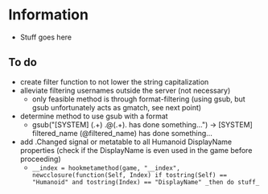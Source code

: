 # Information
- Stuff goes here

## To do
- create filter function to not lower the string capitalization
- alleviate filtering usernames outside the server (not necessary)
  - only feasible method is through format-filtering (using gsub, but gsub unfortunately acts as gmatch, see next point)
- determine method to use gsub with a format
  - gsub("[SYSTEM] (.+) .@(.+). has done something...") -> [SYSTEM] filtered_name (@filtered_name) has done something...
- add .Changed signal or metatable to all Humanoid DisplayName properties (check if the DisplayName is even used in the game before proceeding)
  - `__index = hookmetamethod(game, "__index", newcclosure(function(Self, Index) if tostring(Self) == "Humanoid" and tostring(Index) == "DisplayName" _then do stuff_`
